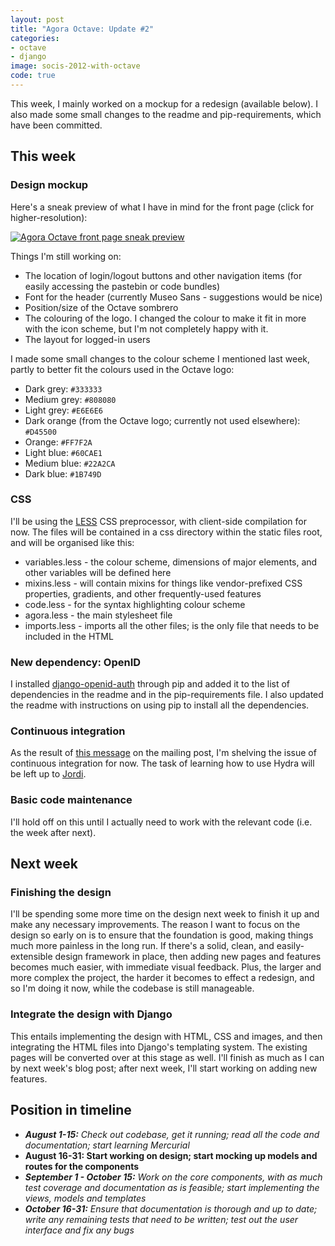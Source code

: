 ```yaml
---
layout: post
title: "Agora Octave: Update #2"
categories:
- octave
- django
image: socis-2012-with-octave
code: true
---
```


This week, I mainly worked on a mockup for a redesign (available below). I also made some small changes to the readme and pip-requirements, which have been committed.

## This week

### Design mockup

Here's a sneak preview of what I have in mind for the front page (click for higher-resolution):

[![Agora Octave front page sneak preview](http://cs.mcgill.ca/~wliu65/agora_mini.png)](http://cs.mcgill.ca/~wliu65/agora.png)

Things I'm still working on:

* The location of login/logout buttons and other navigation items (for easily accessing the pastebin or code bundles)
* Font for the header (currently Museo Sans - suggestions would be nice)
* Position/size of the Octave sombrero
* The colouring of the logo. I changed the colour to make it fit in more with the icon scheme, but I'm not completely happy with it.
* The layout for logged-in users

I made some small changes to the colour scheme I mentioned last week, partly to better fit the colours used in the Octave logo:

* Dark grey: `#333333`
* Medium grey: `#808080`
* Light grey: `#E6E6E6`
* Dark orange (from the Octave logo; currently not used elsewhere): `#D45500`
* Orange: `#FF7F2A`
* Light blue: `#60CAE1`
* Medium blue: `#22A2CA`
* Dark blue: `#1B749D`

### CSS

I'll be using the [LESS](http://lesscss.org/) CSS preprocessor, with client-side compilation for now. The files will be contained in a css directory within the static files root, and will be organised like this:

* variables.less - the colour scheme, dimensions of major elements, and other variables will be defined here
* mixins.less - will contain mixins for things like vendor-prefixed CSS properties, gradients, and other frequently-used features
* code.less - for the syntax highlighting colour scheme
* agora.less - the main stylesheet file
* imports.less - imports all the other files; is the only file that needs to be included in the HTML

### New dependency: OpenID

I installed [django-openid-auth](http://pypi.python.org/pypi/django-openid-auth/) through pip and added it to the list of dependencies in the readme and in the pip-requirements file. I also updated the readme with instructions on using pip to install all the dependencies.

### Continuous integration

As the result of [this message](http://octave.1599824.n4.nabble.com/Agora-Octave-CSS-preprocessors-and-continuous-integration-tp4642529p4642652.html) on the mailing post, I'm shelving the issue of continuous integration for now. The task of learning how to use Hydra will be left up to [Jordi](http://octave.1599824.n4.nabble.com/template/NamlServlet.jtp?macro=user_nodes&user=224167).

### Basic code maintenance

I'll hold off on this until I actually need to work with the relevant code (i.e. the week after next).

## Next week

### Finishing the design

I'll be spending some more time on the design next week to finish it up and make any necessary improvements. The reason I want to focus on the design so early on is to ensure that the foundation is good, making things much more painless in the long run. If there's a solid, clean, and easily-extensible design framework in place, then adding new pages and features becomes much easier, with immediate visual feedback. Plus, the larger and more complex the project, the harder it becomes to effect a redesign, and so I'm doing it now, while the codebase is still manageable.

### Integrate the design with Django

This entails implementing the design with HTML, CSS and images, and then integrating the HTML files into Django's templating system. The existing pages will be converted over at this stage as well. I'll finish as much as I can by next week's blog post; after next week, I'll start working on adding new features.

## Position in timeline

* _**August 1-15:** Check out codebase, get it running; read all the code and documentation; start learning Mercurial_
* **August 16-31: Start working on design; start mocking up models and routes for the components**
* _**September 1 - October 15:** Work on the core components, with as much test coverage and documentation as is feasible; start implementing the views, models and templates_
* _**October 16-31:** Ensure that documentation is thorough and up to date; write any remaining tests that need to be written; test out the user interface and fix any bugs_
